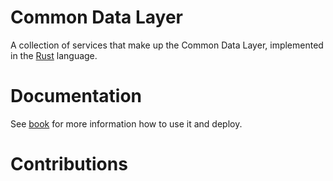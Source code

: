 # Common Data Layer

A collection of services that make up the Common Data Layer, implemented in the [Rust][rust] language.


# Documentation

See [book](book) for more information how to use it and deploy.

# Contributions


[rust]: https://www.rust-lang.org
[book]: https://todo.org/
